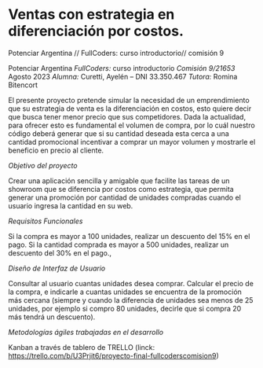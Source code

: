 # Ventas con estrategia en diferenciación por costos.
Potenciar Argentina // FullCoders: curso introductorio// comisión 9

Potenciar Argentina
_FullCoders:_ curso introductorio
_Comisión 9/21653_
Agosto 2023
_Alumna:_ Curetti, Ayelén – DNI 33.350.467
_Tutora:_ Romina Bitencort

El presente proyecto pretende simular la necesidad de un emprendimiento que su estrategia de venta es la diferenciación en costos, esto quiere decir que busca tener menor precio que sus competidores. Dada la actualidad, para ofrecer esto es fundamental el volumen de compra, por lo cuál nuestro código deberá generar que si su cantidad deseada esta cerca a una cantidad promocional incentivar a comprar un mayor volumen y mostrarle el beneficio en precio al cliente. 




_Objetivo del proyecto_

Crear una aplicación sencilla y amigable que facilite las tareas de un showroom  que se diferencia por costos como estrategia, que permita generar una  promoción por cantidad de unidades compradas cuando el usuario ingresa la cantidad en su web.


_Requisitos Funcionales_ 

Si la compra es mayor a 100 unidades, realizar un descuento del 15% en el pago.
Si la cantidad comprada es mayor a 500 unidades, realizar un descuento del 30% en el pago.,


_Diseño de Interfaz de Usuario_ 

Consultar al usuario cuantas unidades desea comprar.
Calcular el precio de la compra, e indicarle a cuantas unidades se encuentra de la promoción más cercana (siempre y cuando la diferencia de unidades sea menos de 25 unidades, por ejemplo si compro 80 unidades, decirle que si compra 20 más tendrá un descuento).

_Metodologías ágiles trabajadas en el desarrollo_

Kanban a través de tablero de TRELLO (linck: https://trello.com/b/U3Prjit6/proyecto-final-fullcoderscomision9)
